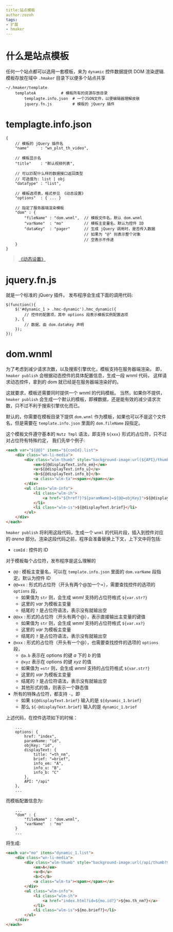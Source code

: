 ```yaml
---
title:站点模板
author:zozoh
tags:
- 扩展
- hmaker
---
```


# 什么是站点模板

任何一个站点都可以选用一套模板，来为 `dynamic` 控件数据提供 DOM 渲染逻辑. 模板存放在域中 `.hmaker` 目录下以便多个站点共享

```
~/.hmaker/template
    templateA           # 模板所有的资源存放目录
        templagte.info.json  # 一个JSON文件，以便编辑器理解皮肤
        jquery.fn.js         # 模板的 jQuery 插件
```

# templagte.info.json

```
{
    // 模板的 jQuery 插件名
    "name"     : "wn_plst_th_video",
    
    // 模板显示名
    "title"    : "默认视频列表",
    
    // 可以匹配什么样的数据接口返回类型
    // 可选值为: list | obj
    "dataType" : "list",
    
    // 模板选项表，格式参见 《动态设置》
    "options"  : { ... }
    
    // 指定了服务器端渲染模板
    "dom" : {
        "fileName" : "dom.wnml",  // 模板文件名，默认 dom.wnml
        "varName"  : "mo"         // 模板主变量名，默认为控件 ID
        "dataKey"  : "pager"      // 生成 jQuery 调用时，是否传入数据
                                  // 如果为 "@" 则表示整个对象
                                  // 空表示不传递
    }
}
```

> [《动态设置》](hm_setting.md)

# jquery.fn.js

就是一个标准的 jQuery 插件。 发布程序会生成下面的调用代码:

```
$(function(){
    $('#dynamic_1 > .hmc-dynamic').hmc_dynamic({
        // 控件的配置项，其中 options 段表示模板实例配置选项
    }, {
        // 数据，由 dom.dataKey 声明
    });
});
```

# dom.wnml

为了考虑到减少请求次数，以及搜索引擎优化，模板支持在服务器端渲染。
即，`hmaker publish` 会根据动态控件的具体配置信息，生成一段 wnml 代码，
这样请求动态控件，拿到的 dom 就已经是在服务器端渲染好的。

这就要求，模板还需要同时提供一个 wnml 的代码模板。 当然，如果你不提供， `hmaker publish` 会生成一个默认的模板，即裸数据，还是能有效的减少请求次数，只不过不利于搜索引擎优化而已。

默认的，你需要在模板目录下提供 `dom.wnml` 作为模板，如果也可以不是这个文件名，但是需要在 `template.info.json` 里面的 `dom.fileName` 段指定。

这个模板文件遵守基本的 `Nutz Tmpl` 语法，即支持 `${xxx}` 形式的占位符，只不过对占位符有特殊约定，
我们先举个例子:

```html
<each var="${@@}" items="${comId}.list">
    <div class="wn-li-media">
        <div class="wlm-thumb" style="background-image:url(${API}/thumb?${@@thumb})">
            <em>${@displayText.info_em}</em>
            <u>${@displayText.info_u}</u>
            <b>${@displayText.info_b}</b>
            <a class="wlm-ta"><span></span></a>
        </div>
        <ul class="wlm-info">
            <li class="wlm-ih">
                <a href="${href?}?${paramName}=${@@=objKey}">${@displayText.title}</a>
            </li>
            <li class="wlm-is">${@displayText.brief}</li>
        </ul>
    </div>
</each>
```

`hmaker publish` 将利用这段代码，生成一个 `wnml` 的代码片段，插入到控件对应的 *arena* 部分。渲染这段代码之前，程序会准备替换上下文，上下文中将包括:

- `comId` : 控件的 ID

对于模板每个占位符，发布程序是这么理解的

- `@@` : 模板主变量名，可以在 `template.info.json` 里面的 `dom.varName` 段指定。默认为控件 ID
- `@@=xx` : 形式的占位符（开头有两个@加一个=），需要查找控件的选项的 `options` 段，
    + 如果值为 `str` 则，会生成 *wnml* 支持的占位符格式 `${var.str?}`
    + 这里的 *var* 为模板主变量
    + 结尾的 `?` 是占位符语法，表示没有就输出空
- `@@xx` : 形式的占位符（开头有两个@），表示直接输出主变量的键值
    + 如果值为 `str` 则，会生成 *wnml* 支持的占位符格式 `${var.xx?}`
    + 这里的 *var* 为模板主变量
    + 结尾的 `?` 是占位符语法，表示没有就输出空
- `@xxx` : 形式的占位符（开头有一个@），也需要查找控件的选项的 `options` 段，
    + `@a.b` 表示在 options 的键 *a* 下的 *b* 的值
    + `@xyz` 表示在 options 的键 *xyz* 的值
    + 如果值为 `=str` 则，会生成 *wnml* 支持的占位符格式 `${var.str?}`
    + 这里的 *var* 为模板主变量
    + 结尾的 `?` 是占位符语法，表示没有就输出空
    + 其他形式的值，则表示一个静态值
- 所有的特殊占位符，都支持 `-`。即
    + 如果 `${@displayText.brief}` 输入的是 `${dynamic_1.brief}`
    + 那么 `${-@displayText.brief}` 输入的是 `dynamic_1.brief`

上述代码，在控件选项如下的时候：

```
    ...
    options: {
        href: "index",
        paramName: "id",
        objKey: "id",
        displayText: {
            title: "=th_nm",
            brief: "=brief",
            info_em: "A",
            info_u: "B",
            info_b: "C"
        },
        API: "/api"
    },
    ...
```

而模板配置信息为:

```
    ...
    "dom" : {
        "fileName" : "dom.wnml",
        "varName"  : "mo"
    }
    ...
```

将生成:

```html
<each var="mo" items="dynamic_1.list"> 
    <div class="wn-li-media"> 
        <div class="wlm-thumb" style="background-image:url(/api/thumb?${mo.thumb?})"> 
            <em>A</em> 
            <u>B</u> 
            <b>C</b> 
            <a class="wlm-ta"><span></span></a> 
        </div> 
        <ul class="wlm-info"> 
            <li class="wlm-ih">
                <a href="index.html?id=${mo.id?}">${mo.th_nm?}</a>
            </li> 
            <li class="wlm-is">${mo.brief?}</li> 
        </ul> 
    </div> 
</each>
```


